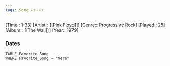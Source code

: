 ```yaml
---
tags: Song ⭐⭐⭐⭐⭐ 
---
```

[Time:: 1:33]
[Artist:: [[Pink Floyd]]]
[Genre:: Progressive Rock]
[Played:: 25]
[Album:: [[The Wall]]]
[Year:: 1979]
### Dates
````dataview
TABLE Favorite_Song
WHERE Favorite_Song = "Vera"
````